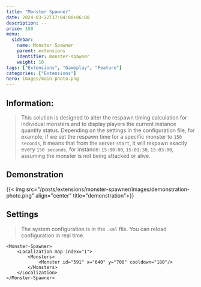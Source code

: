 ```yaml
---
title: "Monster Spawner"
date: 2024-03-22T17:04:00+06:00
description: --
price: 150
menu:
  sidebar:
    name: Monster Spawner
    parent: extensions
    identifier: monster-spawner
    weight: 10
tags: ["Extensions", "Gameplay", "Feature"]
categories: ["Extensions"]
hero: images/main-photo.png
---
```



## Information:
> This solution is designed to alter the respawn timing calculation for individual monsters and to display players the current instance quantity status.
> Depending on the settings in the configuration file, for example, if we set the respawn time for a specific monster to `150 seconds`, it means that from the server `start`, it will respawn exactly every `150 seconds`, for instance: `15:00:00`, `15:01:30`, `15:03:00`, assuming the monster is not being attacked or alive.

## Demonstration
{{< img src="/posts/extensions/monster-spawner/images/demonstration-photo.png" align="center" title="demonstration">}}

## Settings
> The system configuration is in the `.xml` file. You can reload configuration in real time.

```
<Monster-Spawner>
    <Localization map-index="1">
        <Monsters>
            <Monster id="591" x="640" y="700" cooldown="180"/>
        </Monsters>
    </Localization>
</Monster-Spawner>
```
